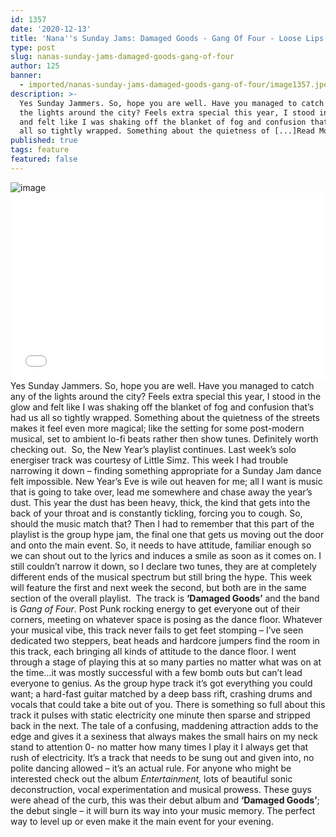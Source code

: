 ```yaml
---
id: 1357
date: '2020-12-13'
title: 'Nana''s Sunday Jams: Damaged Goods - Gang Of Four - Loose Lips'
type: post
slug: nanas-sunday-jams-damaged-goods-gang-of-four
author: 125
banner:
  - imported/nanas-sunday-jams-damaged-goods-gang-of-four/image1357.jpeg
description: >-
  Yes Sunday Jammers. So, hope you are well. Have you managed to catch any of
  the lights around the city? Feels extra special this year, I stood in the glow
  and felt like I was shaking off the blanket of fog and confusion that;s had us
  all so tightly wrapped. Something about the quietness of [...]Read More...
published: true
tags: feature
featured: false
---
```

![image](../imported/nanas-sunday-jams-damaged-goods-gang-of-four/image1357.jpeg)<iframe width='100%' height='300' scrolling='no' frameborder='no' allow='autoplay' src='//www.youtube.com/embed/byCqOvRMOvo?wmode=opaque'></iframe>Yes Sunday Jammers. So, hope you are well. Have you managed to catch any of the lights around the city? Feels extra special this year, I stood in the glow and felt like I was shaking off the blanket of fog and confusion that’s had us all so tightly wrapped. Something about the quietness of the streets makes it feel even more magical; like the setting for some post-modern musical, set to ambient lo-fi beats rather then show tunes. Definitely worth checking out.  So, the New Year’s playlist continues. Last week’s solo energiser track was courtesy of Little Simz. This week I had trouble narrowing it down – finding something appropriate for a Sunday Jam dance felt impossible. New Year’s Eve is wile out heaven for me; all I want is music that is going to take over, lead me somewhere and chase away the year’s dust. This year the dust has been heavy, thick, the kind that gets into the back of your throat and is constantly tickling, forcing you to cough. So, should the music match that? Then I had to remember that this part of the playlist is the group hype jam, the final one that gets us moving out the door and onto the main event. So, it needs to have attitude, familiar enough so we can shout out to the lyrics and induces a smile as soon as it comes on. I still couldn’t narrow it down, so I declare two tunes, they are at completely different ends of the musical spectrum but still bring the hype. This week will feature the first and next week the second, but both are in the same section of the overall playlist.  The track is **‘Damaged Goods’** and the band is _Gang of Four_. Post Punk rocking energy to get everyone out of their corners, meeting on whatever space is posing as the dance floor. Whatever your musical vibe, this track never fails to get feet stomping – I’ve seen dedicated two steppers, beat heads and hardcore jumpers find the room in this track, each bringing all kinds of attitude to the dance floor. I went through a stage of playing this at so many parties no matter what was on at the time…it was mostly successful with a few bomb outs but can’t lead everyone to genius. As the group hype track it’s got everything you could want; a hard-fast guitar matched by a deep bass rift, crashing drums and vocals that could take a bite out of you. There is something so full about this track it pulses with static electricity one minute then sparse and stripped back in the next. The tale of a confusing, maddening attraction adds to the edge and gives it a sexiness that always makes the small hairs on my neck stand to attention 0- no matter how many times I play it I always get that rush of electricity. It’s a track that needs to be sung out and given into, no polite dancing allowed – it’s an actual rule. For anyone who might be interested check out the album _Entertainment,_ lots of beautiful sonic deconstruction, vocal experimentation and musical prowess. These guys were ahead of the curb, this was their debut album and **‘Damaged Goods’**; the debut single – it will burn its way into your music memory. The perfect way to level up or even make it the main event for your evening.
